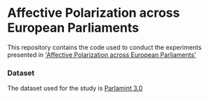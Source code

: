 # Affective Polarization across European Parliaments
This repository contains the code used to conduct the experiments presented in ['Affective Polarization across European Parliaments'](https://arxiv.org/abs/2508.18916)

### Dataset

The dataset used for the study is [Parlamint 3.0](https://www.clarin.si/repository/xmlui/handle/11356/1488)
